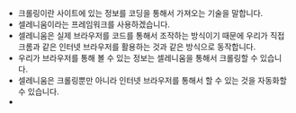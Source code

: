 * 크롤링이란 사이트에 있는 정보를 코딩을 통해서 가져오는 기술을 말합니다.
* 셀레니움이라는 프레임워크를 사용하겠습니다.
* 셀레니움은 실제 브라우저를 코드를 통해서 조작하는 방식이기 때문에 우리가 직접 크롬과 같은 인터넷 브라우저를 활용하는 것과 같은 방식으로 동작합니다.
* 우리가 브라우저를 통해 볼 수 있는 정보는 셀레니움을 통해서 크롤링할 수 있습니다.
* 셀레니움은 크롤링뿐만 아니라 인터넷 브라우저를 통해서 할 수 있는 것을 자동화할 수 있습니다.
* 
